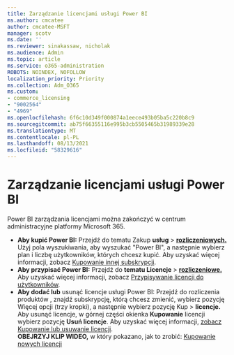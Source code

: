 ```yaml
---
title: Zarządzanie licencjami usługi Power BI
ms.author: cmcatee
author: cmcatee-MSFT
manager: scotv
ms.date: ''
ms.reviewer: sinakassaw, nicholak
ms.audience: Admin
ms.topic: article
ms.service: o365-administration
ROBOTS: NOINDEX, NOFOLLOW
localization_priority: Priority
ms.collection: Adm_O365
ms.custom:
- commerce_licensing
- "9002564"
- "4969"
ms.openlocfilehash: 6f6c10d349f000874a1eece493b05ba5c220b8c9
ms.sourcegitcommit: ab75f66355116e995b3cb5505465b31989339e28
ms.translationtype: MT
ms.contentlocale: pl-PL
ms.lasthandoff: 08/13/2021
ms.locfileid: "58329616"
---
```

# <a name="power-bi-license-management"></a>Zarządzanie licencjami usługi Power BI

Power BI zarządzania licencjami można zakończyć w centrum administracyjne platformy Microsoft 365.

- **Aby kupić Power BI:** Przejdź do tematu Zakup **usług** \> **[rozliczeniowych.](https://go.microsoft.com/fwlink/p/?linkid=868433)** Użyj pola wyszukiwania, aby wyszukać "Power BI", a następnie wybierz plan i liczbę użytkowników, których chcesz kupić. Aby uzyskać więcej informacji, zobacz [Kupowanie innej subskrypcji](https://docs.microsoft.com/microsoft-365/commerce/try-or-buy-microsoft-365#buy-a-different-subscription).
- **Aby przypisać Power BI:** Przejdź do **tematu Licencje**  >  **[rozliczeniowe.](https://go.microsoft.com/fwlink/p/?linkid=842264)** Aby uzyskać więcej informacji, zobacz [Przypisywanie licencji do użytkowników](https://docs.microsoft.com/microsoft-365/admin/manage/assign-licenses-to-users).
- **Aby dodać lub** usunąć licencje usługi Power BI: Przejdź do rozliczenia produktów , znajdź subskrypcję, którą chcesz zmienić, wybierz pozycję Więcej opcji (trzy kropki), a następnie wybierz pozycję Kup  >  **[](https://go.microsoft.com/fwlink/p/?linkid=842054)** **licencje.**  Aby usunąć licencje, w górnej części okienka **Kupowanie** licencji wybierz pozycję **Usuń licencje**. Aby uzyskać więcej informacji, [zobacz Kupowanie lub usuwanie licencji](https://docs.microsoft.com/microsoft-365/commerce/licenses/buy-licenses).\
**OBEJRZYJ KLIP WIDEO,** w który pokazano, jak to zrobić: [Kupowanie nowych licencji](https://go.microsoft.com/fwlink/p/?linkid=2154857)